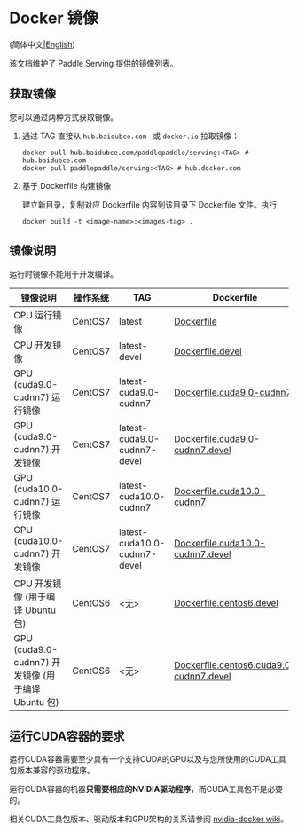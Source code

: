 # Docker 镜像

(简体中文|[English](DOCKER_IMAGES.md))

该文档维护了 Paddle Serving 提供的镜像列表。

## 获取镜像

您可以通过两种方式获取镜像。

1. 通过 TAG 直接从 `hub.baidubce.com ` 或 `docker.io` 拉取镜像：

   ```shell
   docker pull hub.baidubce.com/paddlepaddle/serving:<TAG> # hub.baidubce.com
   docker pull paddlepaddle/serving:<TAG> # hub.docker.com
   ```

2. 基于 Dockerfile 构建镜像

   建立新目录，复制对应 Dockerfile 内容到该目录下 Dockerfile 文件。执行

   ```shell
   docker build -t <image-name>:<images-tag> .
   ```
   


## 镜像说明

运行时镜像不能用于开发编译。

| 镜像说明                                           | 操作系统 | TAG                          | Dockerfile                                                   |
| -------------------------------------------------- | -------- | ---------------------------- | ------------------------------------------------------------ |
| CPU 运行镜像                                       | CentOS7  | latest                       | [Dockerfile](../tools/Dockerfile)                            |
| CPU 开发镜像                                       | CentOS7  | latest-devel                 | [Dockerfile.devel](../tools/Dockerfile.devel)                |
| GPU (cuda9.0-cudnn7) 运行镜像                      | CentOS7  | latest-cuda9.0-cudnn7        | [Dockerfile.cuda9.0-cudnn7](../tools/Dockerfile.cuda9.0-cudnn7) |
| GPU (cuda9.0-cudnn7) 开发镜像                      | CentOS7  | latest-cuda9.0-cudnn7-devel  | [Dockerfile.cuda9.0-cudnn7.devel](../tools/Dockerfile.cuda9.0-cudnn7.devel) |
| GPU (cuda10.0-cudnn7) 运行镜像                     | CentOS7  | latest-cuda10.0-cudnn7       | [Dockerfile.cuda10.0-cudnn7](../tools/Dockerfile.cuda10.0-cudnn7) |
| GPU (cuda10.0-cudnn7) 开发镜像                     | CentOS7  | latest-cuda10.0-cudnn7-devel | [Dockerfile.cuda10.0-cudnn7.devel](../tools/Dockerfile.cuda10.0-cudnn7.devel) |
| CPU 开发镜像 (用于编译 Ubuntu 包)                  | CentOS6  | <无>                         | [Dockerfile.centos6.devel](../tools/Dockerfile.centos6.devel) |
| GPU (cuda9.0-cudnn7) 开发镜像 (用于编译 Ubuntu 包) | CentOS6  | <无>                         | [Dockerfile.centos6.cuda9.0-cudnn7.devel](../tools/Dockerfile.centos6.cuda9.0-cudnn7.devel) |



## 运行CUDA容器的要求

运行CUDA容器需要至少具有一个支持CUDA的GPU以及与您所使用的CUDA工具包版本兼容的驱动程序。

运行CUDA容器的机器**只需要相应的NVIDIA驱动程序**，而CUDA工具包不是必要的。

相关CUDA工具包版本、驱动版本和GPU架构的关系请参阅 [nvidia-docker wiki](https://github.com/NVIDIA/nvidia-docker/wiki/CUDA)。
